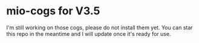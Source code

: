 # mio-cogs for V3.5

I'm still working on those cogs, please do not install them yet. You can star this repo in the meantime and I will update once it's ready for use.